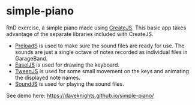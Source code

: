 # simple-piano

RnD exercise, a simple piano made using [CreateJS](https://createjs.com/).
This basic app takes advantage of the separate libraries included with CreateJS.

- [PreloadS](https://createjs.com/preloadjs) is used to make sure the sound files are ready for use. The sounds are just a single octave of notes recorded as individual files in GarageBand.
- [EaselJS](https://createjs.com/easeljs) is used for drawing the keyboard.
- [TweenJS](https://createjs.com/tweenjs) is used for some small movement on the keys and animating the displayed note names.
- [SoundJS](https://createjs.com/soundjs) is used for playing the sound files.

See demo here: https://daveknights.github.io/simple-piano/
